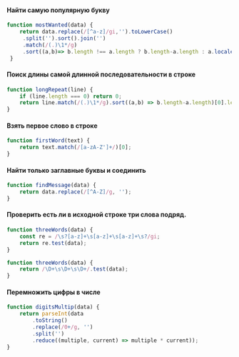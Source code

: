 #### Найти самую популярную букву

```js
function mostWanted(data) {
    return data.replace(/[^a-z]/gi,'').toLowerCase()
     .split('').sort().join('')
     .match(/(.)\1*/g)
     .sort((a,b)=> b.length !== a.length ? b.length-a.length : a.localeCompare(b))[0][0]
 }
```

#### Поиск длины самой длинной последовательности в строке

```js
function longRepeat(line) {
    if (line.length === 0) return 0;
    return line.match(/(.)\1*/g).sort((a,b) => b.length-a.length)[0].length;
}
```

#### Взять первое слово в строке

```js
function firstWord(text) {
    return text.match(/[a-zA-Z']+/)[0];
}
```

#### Найти только заглавные буквы и соединить

```js
function findMessage(data) {
    return data.replace(/[^A-Z]/g, '');
}
```

#### Проверить есть ли в исходной строке три слова подряд.

```js
function threeWords(data) {
    const re = /\s?[a-z]+\s[a-z]+\s[a-z]+\s?/gi;
    return re.test(data);
}
```

```js
function threeWords(data) {
    return /\D+\s\D+\s\D+/.test(data);
}
```

#### Перемножить цифры в числе

```js
function digitsMultip(data) {
    return parseInt(data
		.toString()
    	.replace(/0+/g, '')
		.split('')
        .reduce((multiple, current) => multiple * current));
}
```



